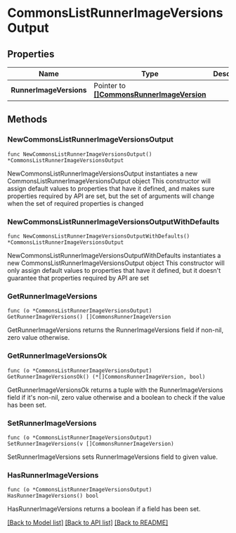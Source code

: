 # CommonsListRunnerImageVersionsOutput

## Properties

Name | Type | Description | Notes
------------ | ------------- | ------------- | -------------
**RunnerImageVersions** | Pointer to [**[]CommonsRunnerImageVersion**](CommonsRunnerImageVersion.md) |  | [optional] 

## Methods

### NewCommonsListRunnerImageVersionsOutput

`func NewCommonsListRunnerImageVersionsOutput() *CommonsListRunnerImageVersionsOutput`

NewCommonsListRunnerImageVersionsOutput instantiates a new CommonsListRunnerImageVersionsOutput object
This constructor will assign default values to properties that have it defined,
and makes sure properties required by API are set, but the set of arguments
will change when the set of required properties is changed

### NewCommonsListRunnerImageVersionsOutputWithDefaults

`func NewCommonsListRunnerImageVersionsOutputWithDefaults() *CommonsListRunnerImageVersionsOutput`

NewCommonsListRunnerImageVersionsOutputWithDefaults instantiates a new CommonsListRunnerImageVersionsOutput object
This constructor will only assign default values to properties that have it defined,
but it doesn't guarantee that properties required by API are set

### GetRunnerImageVersions

`func (o *CommonsListRunnerImageVersionsOutput) GetRunnerImageVersions() []CommonsRunnerImageVersion`

GetRunnerImageVersions returns the RunnerImageVersions field if non-nil, zero value otherwise.

### GetRunnerImageVersionsOk

`func (o *CommonsListRunnerImageVersionsOutput) GetRunnerImageVersionsOk() (*[]CommonsRunnerImageVersion, bool)`

GetRunnerImageVersionsOk returns a tuple with the RunnerImageVersions field if it's non-nil, zero value otherwise
and a boolean to check if the value has been set.

### SetRunnerImageVersions

`func (o *CommonsListRunnerImageVersionsOutput) SetRunnerImageVersions(v []CommonsRunnerImageVersion)`

SetRunnerImageVersions sets RunnerImageVersions field to given value.

### HasRunnerImageVersions

`func (o *CommonsListRunnerImageVersionsOutput) HasRunnerImageVersions() bool`

HasRunnerImageVersions returns a boolean if a field has been set.


[[Back to Model list]](../README.md#documentation-for-models) [[Back to API list]](../README.md#documentation-for-api-endpoints) [[Back to README]](../README.md)


